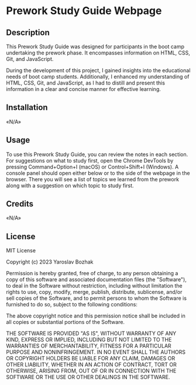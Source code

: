 # Prework Study Guide Webpage

## Description

This Prework Study Guide was designed for participants in the boot camp undertaking the prework phase. It encompasses information on HTML, CSS, Git, and JavaScript.

During the development of this project, I gained insights into the educational needs of boot camp students. Additionally, I enhanced my understanding of HTML, CSS, Git, and JavaScript, as I had to distill and present this information in a clear and concise manner for effective learning.

## Installation

«N/A»

## Usage

To use this Prework Study Guide, you can review the notes in each section. For suggestions on what to study first, open the Chrome DevTools by pressing Command+Option+I (macOS) or Control+Shift+I (Windows). A console panel should open either below or to the side of the webpage in the browser. There you will see a list of topics we learned from the prework along with a suggestion on which topic to study first.

## Credits

«N/A»

## License

MIT License

Copyright (c) 2023 Yaroslav Bozhak

Permission is hereby granted, free of charge, to any person obtaining a copy
of this software and associated documentation files (the "Software"), to deal
in the Software without restriction, including without limitation the rights
to use, copy, modify, merge, publish, distribute, sublicense, and/or sell
copies of the Software, and to permit persons to whom the Software is
furnished to do so, subject to the following conditions:

The above copyright notice and this permission notice shall be included in all
copies or substantial portions of the Software.

THE SOFTWARE IS PROVIDED "AS IS", WITHOUT WARRANTY OF ANY KIND, EXPRESS OR
IMPLIED, INCLUDING BUT NOT LIMITED TO THE WARRANTIES OF MERCHANTABILITY,
FITNESS FOR A PARTICULAR PURPOSE AND NONINFRINGEMENT. IN NO EVENT SHALL THE
AUTHORS OR COPYRIGHT HOLDERS BE LIABLE FOR ANY CLAIM, DAMAGES OR OTHER
LIABILITY, WHETHER IN AN ACTION OF CONTRACT, TORT OR OTHERWISE, ARISING FROM,
OUT OF OR IN CONNECTION WITH THE SOFTWARE OR THE USE OR OTHER DEALINGS IN THE
SOFTWARE.